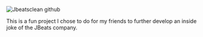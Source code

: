![Jbeatsclean github](https://github.com/user-attachments/assets/f9c00b0d-e187-4219-b6ce-d553cf094614)

This is a fun project I chose to do for my friends to further develop an inside joke of the JBeats company.
